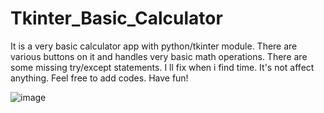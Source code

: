 # Tkinter_Basic_Calculator

It is a very basic calculator app with python/tkinter module.
There are various buttons on it and handles very basic math operations.
There are some missing try/except statements. I ll fix when i find time. It's not affect anything. 
Feel free to add codes. Have fun!

![image](https://user-images.githubusercontent.com/106562269/190603203-99be9888-1902-4bed-a16c-fb369f3e46e3.png)
